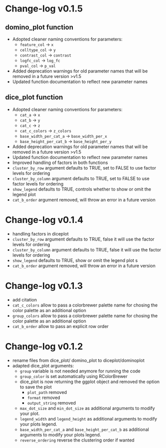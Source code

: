 

# Change-log v0.1.5

## domino_plot function
- Adopted cleaner naming conventions for parameters:
  - `feature_col` → `x`
  - `celltype_col` → `y`
  - `contrast_col` → `contrast`
  - `logfc_col` → `log_fc`
  - `pval_col` → `p_val`
- Added deprecation warnings for old parameter names that will be removed in a future version >v1.5
- Updated function documentation to reflect new parameter names

## dice_plot function
- Adopted cleaner naming conventions for parameters:
  - `cat_a` → `x`
  - `cat_b` → `y`
  - `cat_c` → `z`
  - `cat_c_colors` → `z_colors`
  - `base_width_per_cat_a` → `base_width_per_x`
  - `base_height_per_cat_b` → `base_height_per_y`
- Added deprecation warnings for old parameter names that will be removed in a future version >v1.5
- Updated function documentation to reflect new parameter names
- Improved handling of factors in both functions
- `cluster_by_row` argument defaults to TRUE, set to FALSE to use factor levels for ordering 
- `cluster_by_column` argument defaults to TRUE, set to FALSE to use factor levels for ordering 
- `show_legend` defaults to TRUE, controls whether to show or omit the legend plot
- `cat_b_order` argument removed, will throw an error in a future version

# Change-log v0.1.4
- handling factors in diceplot
- ```cluster_by_row``` argument defaults to TRUE, false it will use the factor levels for ordering 
- ```cluster_by_column``` argument defaults to TRUE, false it will use the factor levels for ordering 
- ```show_legend``` defaults to TRUE, show or omit the legend plot s
- ```cat_b_order``` argument removed, will throw an error in a future version

# Change-log v0.1.3
- add citation 
- ```cat_c_colors``` allow to pass a colorbrewer palette name for chosing the color palette as an additional option
- ```group_colors``` allow to pass a colorbrewer palette name for chosing the color palette as an additional option
- ```cat_b_order``` allow to pass an explicit row order

# Change-log v0.1.2
  - rename files from dice_plot/ domino_plot to diceplot/dominoplot
  - adapted dice_plot arguments:
    - ```group``` variable is not needed anymore for running the code
    - ```group_color``` is set automatically using RColorBrewer
    - dice_plot is now returning the ggplot object and removed the option to save the plot
      - ```plot_path``` removed
      - ```format```    removed
      - ```output_string``` removed
    - ```max_dot_size``` and ```min_dot_size``` as additional arguments to modify your plot.
    - ```legend_width``` and ```legend_height``` as additional arguments to modify your plots legend.
    - ```base_width_per_cat_a``` and ```base_height_per_cat_b``` as additional arguments to modify your plots legend.
    - ```reverse_ordering``` reverse the clustering order if wanted



